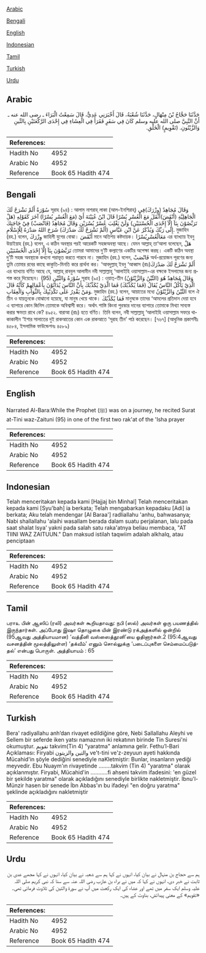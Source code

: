 [Arabic](#arabic)

[Bengali](#bengali)

[English](#english)

[Indonesian](#indonesian)

[Tamil](#tamil)

[Turkish](#turkish)

[Urdu](#urdu)

## Arabic


<div dir="rtl" lang="ar" style={{fontSize:'larger',backgroundColor:'#f8f9fa',padding:20}}>
حَدَّثَنَا حَجَّاجُ بْنُ مِنْهَالٍ، حَدَّثَنَا شُعْبَةُ، قَالَ أَخْبَرَنِي عَدِيٌّ، قَالَ سَمِعْتُ الْبَرَاءَ ـ رضى الله عنه ـ أَنَّ النَّبِيَّ صلى الله عليه وسلم كَانَ فِي سَفَرٍ فَقَرَأَ فِي الْعِشَاءِ فِي إِحْدَى الرَّكْعَتَيْنِ بِالتِّينِ وَالزَّيْتُونِ‏.‏ ‏(‏تَقْوِيمٍ‏)‏ الْخَلْقِ‏.‏
</div>
<div style={{backgroundColor:'#f8f9fa',padding:20, marginBottom: 10}}><table> <thead> <tr> <th>References:</th> <th></th> </tr> </thead> <tbody><tr><td>Hadith No</td><td>4952</td></tr><tr><td>Arabic No</td><td>4952</td></tr><tr><td>Reference</td><td>Book 65 Hadith 474</td></tr></tbody></table></div>

## Bengali


<div dir="ltr" lang="bn" style={{fontSize:'larger',backgroundColor:'#f8f9fa',padding:20}}>
سُوْرَةُ أَلَمْ نَشْرَحْ لَكَ সূরাহ (৯৪) : আলাম নাশরাহ্ লাকা (আল-ইনশিরাহ্) وَقَالَ مُجَاهِدٌ (وِزْرَكَ)فِي الْجَاهِلِيَّةِ (أَنْقَضَ)أَثْقَلَ مَعَ الْعُسْرِ يُسْرًا قَالَ ابْنُ عُيَيْنَةَ أَيْ (مَعَ الْعُسْرِ يُسْرًا) آخَرَ كَقَوْلِهِ (هَلْ تَرَبَّصُوْنَ بِنَآ إِلَّآ إِحْدَى الْحُسْنَيَيْنِ) وَلَنْ يَغْلِبَ عُسْرٌ يُسْرَيْنِ وَقَالَ مُجَاهِدٌ (فَانْصَبْ) فِيْ حَاجَتِكَ إِلَى رَبِّكَ وَيُذْكَرُ عَنْ ابْنِ عَبَّاسٍ (أَلَمْ نَشْرَحْ لَكَ صَدْرَكَ) شَرَحَ اللهُ صَدْرَهُ لِلْإِسْلَامِ. মুজাহিদ (রহ.) বলেন, وِزْرَكَ জাহিলী যুগের বোঝা। أَنْقَضَ মানে অতিশয় কষ্টদায়ক। مَعَالْعُسْرِيُسْرًا এর ব্যাখ্যায় ইবনু উয়াইয়াহ (রহ.) বলেন, এ কঠিন অবস্থার পরই আরেকটি সহজঅবস্থা আছে। যেমন আল্লাহ্ তা‘আলা বলেছেন, هَلْ تَرَبَّصُوْنَ بِنَآ إِلَّآ إِحْدَى الْحُسْنَيَيْنِ তোমরা আমাদের দু’টি কল্যাণের একটির অপেক্ষা করছ। একটি কঠিন অবস্থা দু’টি সহজ অবস্থাকে কখনো পরাভূত করতে পারবে না। মুজাহিদ (রহ.) বলেন, فَانْصَبْ অর্থ-প্রয়োজন পূরণের জন্য তুমি তোমার রবের কাছে কাকুতি-মিনতি করে প্রার্থনা কর। ‘আবদুল্লাহ্ ইবনু ‘আব্বাস (রাঃ)أَلَمْ نَشْرَحْ لَكَ صَدْرَكَ এর ব্যাখ্যায় বর্ণিত আছে যে, আল্লাহ্ রাববুল আলামীন নবী সাল্লাল্লাহু ‘আলাইহি ওয়াসাল্লাম-এর বক্ষকে ইসলামের জন্য প্রশস্ত করে দিয়েছেন। (95) سُوْرَةُ وَالتِّيْنِ সূরাহ (৯৫) : ওয়াত্-তীন وَقَالَ مُجَاهِدٌ هُوَ (التِّيْنُ وَالزَّيْتُوْنُ) الَّذِيْ يَأْكُلُ النَّاسُ يُقَالُ (فَمَا يُكَذِّبُكَ) فَمَا الَّذِيْ يُكَذِّبُكَ بِأَنَّ النَّاسَ يُدَانُوْنَ بِأَعْمَالِهِمْ كَأَنَّهُ قَالَ وَمَنْ يَقْدِرُ عَلَى تَكْذِيْبِكَ بِالثَّوَابِ وَالْعِقَابِ. মুজাহিদ (রহ.) বলেন, আয়াতের মধ্যে التِّيْنُ وَالزَّيْتُوْنُ বলে ঐ তীন ও যায়তূনকে বোঝানো হয়েছে, যা মানুষ খেয়ে থাকে। فَمَا يُكَذِّبُكَ মানুষকে তাদের ‘আমলের প্রতিদান দেয়া হবে এ ব্যাপারে কোন জিনিস তোমাকে অবিশ্বাসী করে। অর্থাৎ শাস্তি কিংবা পুরস্কার দানের ব্যাপারে তোমাকে মিথ্যা সাব্যস্ত করার ক্ষমতা রাখে কে? ৪৯৫২. বারাআ (রাঃ) হতে বর্ণিত। তিনি বলেন, নবী সাল্লাল্লাহু ‘আলাইহি ওয়াসাল্লাম সফরে থাকাকালীন ‘ইশার সালাতের দুই রাকআতের কোন এক রাকআতে ‘সূরাহ তীন’ পাঠ করেছেন। [৭৬৭] (আধুনিক প্রকাশনীঃ ৪৫৮৪, ইসলামিক ফাউন্ডেশনঃ ৪৫৮৯)
</div>
<div style={{backgroundColor:'#f8f9fa',padding:20, marginBottom: 10}}><table> <thead> <tr> <th>References:</th> <th></th> </tr> </thead> <tbody><tr><td>Hadith No</td><td>4952</td></tr><tr><td>Arabic No</td><td>4952</td></tr><tr><td>Reference</td><td>Book 65 Hadith 474</td></tr></tbody></table></div>

## English


<div dir="ltr" lang="en" style={{fontSize:'larger',backgroundColor:'#f8f9fa',padding:20}}>
Narrated Al-Bara:While the Prophet (ﷺ) was on a journey, he recited Surat at-Tini waz-Zaituni (95) in one of the first two rak'at of the 'Isha prayer
</div>
<div style={{backgroundColor:'#f8f9fa',padding:20, marginBottom: 10}}><table> <thead> <tr> <th>References:</th> <th></th> </tr> </thead> <tbody><tr><td>Hadith No</td><td>4952</td></tr><tr><td>Arabic No</td><td>4952</td></tr><tr><td>Reference</td><td>Book 65 Hadith 474</td></tr></tbody></table></div>

## Indonesian


<div dir="ltr" lang="id" style={{fontSize:'larger',backgroundColor:'#f8f9fa',padding:20}}>
Telah menceritakan kepada kami [Hajjaj bin Minhal] Telah menceritakan kepada kami [Syu'bah] ia berkata; Telah mengabarkan kepadaku [Adi] ia berkata; Aku telah mendengar [Al Baraa'] radliallahu 'anhu, bahwasanya; Nabi shallallahu 'alaihi wasallam berada dalam suatu perjalanan, lalu pada saat shalat Isya' yakni pada salah satu raka'atnya beliau membaca, "AT TIINI WAZ ZAITUUN." Dan maksud istilah taqwiim adalah alkhalq, atau penciptaan
</div>
<div style={{backgroundColor:'#f8f9fa',padding:20, marginBottom: 10}}><table> <thead> <tr> <th>References:</th> <th></th> </tr> </thead> <tbody><tr><td>Hadith No</td><td>4952</td></tr><tr><td>Arabic No</td><td>4952</td></tr><tr><td>Reference</td><td>Book 65 Hadith 474</td></tr></tbody></table></div>

## Tamil


<div dir="ltr" lang="ta" style={{fontSize:'larger',backgroundColor:'#f8f9fa',padding:20}}>
பராஉ பின் ஆஸிப் (ரலி) அவர்கள் கூறியதாவது: நபி (ஸல்) அவர்கள் ஒரு பயணத்தில் இருந்தார்கள். அப்போது இஷா தொழுகை யின் இரண்டு ரக்அத்களில் ஒன்றில் (95ஆவது அத்தியாயமான) ‘வத்தீனி வஸ்ஸைத்தூனி’யை ஓதினார்கள்.2 (95:4ஆவது வசனத்தின் மூலத்திலுள்ள) ‘தக்வீம்’ எனும் சொல்லுக்கு ‘படைப்புகளை செம்மைப்படுத்தல்’ என்பது பொருள். அத்தியாயம் : 65
</div>
<div style={{backgroundColor:'#f8f9fa',padding:20, marginBottom: 10}}><table> <thead> <tr> <th>References:</th> <th></th> </tr> </thead> <tbody><tr><td>Hadith No</td><td>4952</td></tr><tr><td>Arabic No</td><td>4952</td></tr><tr><td>Reference</td><td>Book 65 Hadith 474</td></tr></tbody></table></div>

## Turkish


<div dir="ltr" lang="tr" style={{fontSize:'larger',backgroundColor:'#f8f9fa',padding:20}}>
Bera' radiyallahu anh’dan rivayet edildiğine göre, Nebi Sallallahu Aleyhi ve Sellem bir seferde iken yatsı namazının iki rekatının birinde Tin Suresi'ni okumuştur. تقويم takvim(Tin 4) "yaratma" anlamına gelir. Fethu’l-Bari Açıklaması: Firyabi والتين والزيتون ve't-tini ve'z-zeyuun ayeti hakkında Mücahid'in şöyle dediğini senediyle naKletmiştir: Bunlar, insanların yediği meyvedir. Ebu Nuaym'ın rivayetinde ........takvim (Tin 4) "yaratma" olarak açıklanmıştır. Firyabi, Mücahid'in ...........fi ahseni takvim ifadesini: 'en güzel bir şekilde yaratma" olarak açıkladığını senediyle birlikte nakletmiştir. İbnu'l-Münzir hasen bir senede İbn Abbas'ın bu ifadeyi "en doğru yaratma" şeklinde açıkladığını nakletmiştir
</div>
<div style={{backgroundColor:'#f8f9fa',padding:20, marginBottom: 10}}><table> <thead> <tr> <th>References:</th> <th></th> </tr> </thead> <tbody><tr><td>Hadith No</td><td>4952</td></tr><tr><td>Arabic No</td><td>4952</td></tr><tr><td>Reference</td><td>Book 65 Hadith 474</td></tr></tbody></table></div>

## Urdu


<div dir="rtl" lang="ur" style={{fontSize:'larger',backgroundColor:'#f8f9fa',padding:20}}>
ہم سے حجاج بن منہال نے بیان کیا، انہوں نے کہا ہم سے شعبہ نے بیان کیا، انہوں نے کہا مجھے عدی بن ثابت نے خبر دی، انہوں نے کہا کہ میں نے براء بن عازب رضی اللہ عنہ سے سنا کہ نبی کریم صلی اللہ علیہ وسلم ایک سفر میں تھے اور عشاء کی ایک رکعت میں آپ نے سورۃ والتین کی تلاوت فرمائی تھی۔ «تقويم‏» کے معنی پیدائش، بناوٹ کے ہیں۔
</div>
<div style={{backgroundColor:'#f8f9fa',padding:20, marginBottom: 10}}><table> <thead> <tr> <th>References:</th> <th></th> </tr> </thead> <tbody><tr><td>Hadith No</td><td>4952</td></tr><tr><td>Arabic No</td><td>4952</td></tr><tr><td>Reference</td><td>Book 65 Hadith 474</td></tr></tbody></table></div>